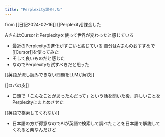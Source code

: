```yaml
---
title: "Perplexity課金した"
---
```


from [[日記2024-02-16]]
[[Perplexity]]課金した

AさんはCursorとPerplexityを使って世界が変わったと感じている
- 最近のPerplexityの進化がすごいと感じている
自分はAさんのおすすめで[[Cursor]]を使ってみた
- そして良いものだと感じた
- なのでPerplexityも試すべきだと思った


[[英語が流し読みできない問題をLLMが解決]]

[[ロバの皮]]
- 口頭で「こんなことがあったんだって」という話を聞いた後、詳しいことをPerplexityにまとめさせた

[[英語で検索してくれない]]
- 日本語の方が得意なのでAIが英語で検索して調べたことを日本語で解説してくれると楽なんだけど
